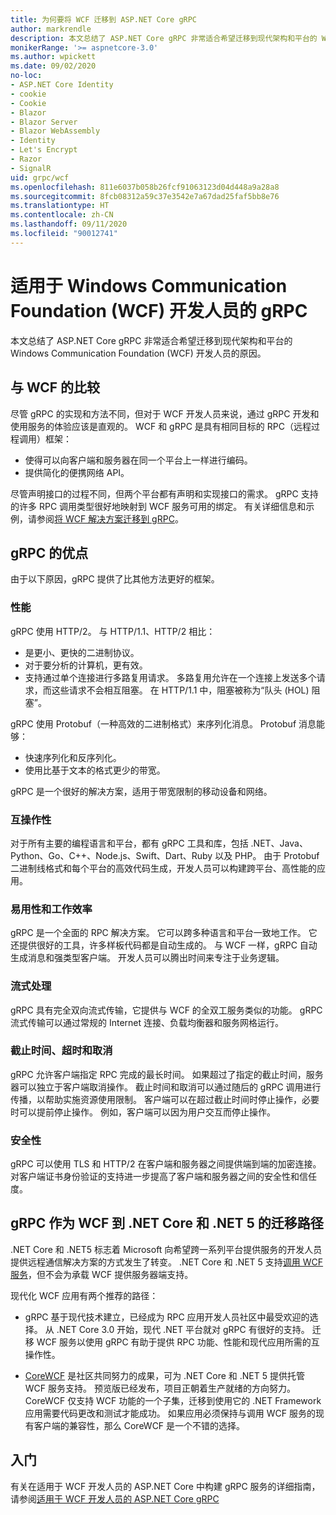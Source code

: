 ```yaml
---
title: 为何要将 WCF 迁移到 ASP.NET Core gRPC
author: markrendle
description: 本文总结了 ASP.NET Core gRPC 非常适合希望迁移到现代架构和平台的 Windows Communication Foundation (WCF) 开发人员的原因。
monikerRange: '>= aspnetcore-3.0'
ms.author: wpickett
ms.date: 09/02/2020
no-loc:
- ASP.NET Core Identity
- cookie
- Cookie
- Blazor
- Blazor Server
- Blazor WebAssembly
- Identity
- Let's Encrypt
- Razor
- SignalR
uid: grpc/wcf
ms.openlocfilehash: 811e6037b058b26fcf91063123d04d448a9a28a8
ms.sourcegitcommit: 8fcb08312a59c37e3542e7a67dad25faf5bb8e76
ms.translationtype: HT
ms.contentlocale: zh-CN
ms.lasthandoff: 09/11/2020
ms.locfileid: "90012741"
---
```

# <a name="grpc-for-windows-communication-foundation-wcf-developers"></a>适用于 Windows Communication Foundation (WCF) 开发人员的 gRPC

本文总结了 ASP.NET Core gRPC 非常适合希望迁移到现代架构和平台的 Windows Communication Foundation (WCF) 开发人员的原因。

## <a name="comparison-to-wcf"></a>与 WCF 的比较

尽管 gRPC 的实现和方法不同，但对于 WCF 开发人员来说，通过 gRPC 开发和使用服务的体验应该是直观的。 WCF 和 gRPC 是具有相同目标的 RPC（远程过程调用）框架：

* 使得可以向客户端和服务器在同一个平台上一样进行编码。
* 提供简化的便携网络 API。

尽管声明接口的过程不同，但两个平台都有声明和实现接口的需求。 gRPC 支持的许多 RPC 调用类型很好地映射到 WCF 服务可用的绑定。 有关详细信息和示例，请参阅[将 WCF 解决方案迁移到 gRPC](/dotnet/architecture/grpc-for-wcf-developers/migrate-wcf-to-grpc)。

## <a name="benefits-of-grpc"></a>gRPC 的优点

由于以下原因，gRPC 提供了比其他方法更好的框架。

### <a name="performance"></a>性能

gRPC 使用 HTTP/2。 与 HTTP/1.1、HTTP/2 相比：

* 是更小、更快的二进制协议。
* 对于要分析的计算机，更有效。
* 支持通过单个连接进行多路复用请求。 多路复用允许在一个连接上发送多个请求，而这些请求不会相互阻塞。 在 HTTP/1.1 中，阻塞被称为“队头 (HOL) 阻塞”。

gRPC 使用 Protobuf（一种高效的二进制格式）来序列化消息。 Protobuf 消息能够：
* 快速序列化和反序列化。
* 使用比基于文本的格式更少的带宽。 

gRPC 是一个很好的解决方案，适用于带宽限制的移动设备和网络。

### <a name="interoperability"></a>互操作性

对于所有主要的编程语言和平台，都有 gRPC 工具和库，包括 .NET、Java、Python、Go、C++、Node.js、Swift、Dart、Ruby 以及 PHP。 由于 Protobuf 二进制线格式和每个平台的高效代码生成，开发人员可以构建跨平台、高性能的应用。

### <a name="usability-and-productivity"></a>易用性和工作效率

gRPC 是一个全面的 RPC 解决方案。 它可以跨多种语言和平台一致地工作。 它还提供很好的工具，许多样板代码都是自动生成的。 与 WCF 一样，gRPC 自动生成消息和强类型客户端。 开发人员可以腾出时间来专注于业务逻辑。

### <a name="streaming"></a>流式处理

gRPC 具有完全双向流式传输，它提供与 WCF 的全双工服务类似的功能。 gRPC 流式传输可以通过常规的 Internet 连接、负载均衡器和服务网格运行。

### <a name="deadlines-timeouts-and-cancellation"></a>截止时间、超时和取消

gRPC 允许客户端指定 RPC 完成的最长时间。 如果超过了指定的截止时间，服务器可以独立于客户端取消操作。 截止时间和取消可以通过随后的 gRPC 调用进行传播，以帮助实施资源使用限制。 客户端可以在超过截止时间时停止操作，必要时可以提前停止操作。 例如，客户端可以因为用户交互而停止操作。

### <a name="security"></a>安全性

gRPC 可以使用 TLS 和 HTTP/2 在客户端和服务器之间提供端到端的加密连接。 对客户端证书身份验证的支持进一步提高了客户端和服务器之间的安全性和信任度。

## <a name="grpc-as-a-migration-path-for-wcf-to-net-core-and-net-5"></a>gRPC 作为 WCF 到 .NET Core 和 .NET 5 的迁移路径

.NET Core 和 .NET5 标志着 Microsoft 向希望跨一系列平台提供服务的开发人员提供远程通信解决方案的方式发生了转变。 .NET Core 和 .NET 5 支持[调用 WCF 服务](/dotnet/core/additional-tools/wcf-web-service-reference-guide)，但不会为承载 WCF 提供服务器端支持。

现代化 WCF 应用有两个推荐的路径：

* gRPC 基于现代技术建立，已经成为 RPC 应用开发人员社区中最受欢迎的选择。 从 .NET Core 3.0 开始，现代 .NET 平台就对 gRPC 有很好的支持。 迁移 WCF 服务以使用 gRPC 有助于提供 RPC 功能、性能和现代应用所需的互操作性。

* [CoreWCF](https://github.com/CoreWCF/CoreWCF) 是社区共同努力的成果，可为 .NET Core 和 .NET 5 提供托管 WCF 服务支持。 预览版已经发布，项目正朝着生产就绪的方向努力。 CoreWCF 仅支持 WCF 功能的一个子集，迁移到使用它的 .NET Framework 应用需要代码更改和测试才能成功。 如果应用必须保持与调用 WCF 服务的现有客户端的兼容性，那么 CoreWCF 是一个不错的选择。

## <a name="get-started"></a>入门

有关在适用于 WCF 开发人员的 ASP.NET Core 中构建 gRPC 服务的详细指南，请参阅[适用于 WCF 开发人员的 ASP.NET Core gRPC](/dotnet/architecture/grpc-for-wcf-developers)
